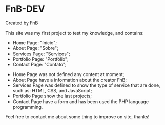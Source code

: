 # FnB-DEV

Created by FnB

This site was my first project to test my knowledge, and contains:

- Home Page: "Início";
- About Page: "Sobre";
- Services Page: "Serviços";
- Portfolio Page: "Portfólio";
- Contact Page: "Contato";

* Home Page was not defined any content at moment;
* About Page have a information about the creator FnB;
* Services Page was defined to show the type of service that are done, such as: HTML, CSS, and JavaScript;
* Portfolio Page show the last projects;
* Contact Page have a form and has been used the PHP language programming.

Feel free to contact me about some thing to improve on site, thanks!
